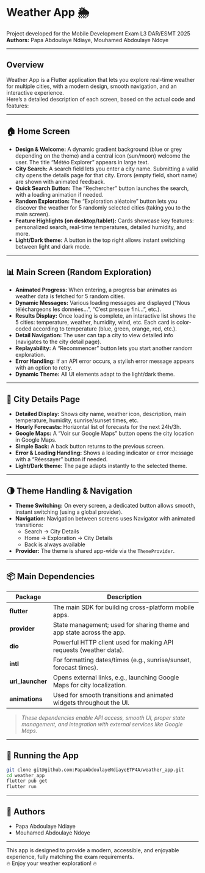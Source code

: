 # Weather App 🌦️

Project developed for the Mobile Development Exam L3 DAR/ESMT 2025  
**Authors:** Papa Abdoulaye Ndiaye, Mouhamed Abdoulaye Ndoye

---

## Overview

Weather App is a Flutter application that lets you explore real-time weather for multiple cities, with a modern design, smooth navigation, and an interactive experience.  
Here’s a detailed description of each screen, based on the actual code and features:

---

## 🏠 Home Screen

- **Design & Welcome:** A dynamic gradient background (blue or grey depending on the theme) and a central icon (sun/moon) welcome the user. The title “Météo Explorer” appears in large text.
- **City Search:** A search field lets you enter a city name. Submitting a valid city opens the details page for that city. Errors (empty field, short name) are shown with animated feedback.
- **Quick Search Button:** The “Rechercher” button launches the search, with a loading animation if needed.
- **Random Exploration:** The “Exploration aléatoire” button lets you discover the weather for 5 randomly selected cities (taking you to the main screen).
- **Feature Highlights (on desktop/tablet):** Cards showcase key features: personalized search, real-time temperatures, detailed humidity, and more.
- **Light/Dark theme:** A button in the top right allows instant switching between light and dark mode.

---

## 📊 Main Screen (Random Exploration)

- **Animated Progress:** When entering, a progress bar animates as weather data is fetched for 5 random cities.
- **Dynamic Messages:** Various loading messages are displayed (“Nous téléchargeons les données...”, “C’est presque fini...”, etc.).
- **Results Display:** Once loading is complete, an interactive list shows the 5 cities: temperature, weather, humidity, wind, etc. Each card is color-coded according to temperature (blue, green, orange, red, etc.).
- **Detail Navigation:** The user can tap a city to view detailed info (navigates to the city detail page).
- **Replayability:** A “Recommencer” button lets you start another random exploration.
- **Error Handling:** If an API error occurs, a stylish error message appears with an option to retry.
- **Dynamic Theme:** All UI elements adapt to the light/dark theme.

---

## 📍 City Details Page

- **Detailed Display:** Shows city name, weather icon, description, main temperature, humidity, sunrise/sunset times, etc.
- **Hourly Forecasts:** Horizontal list of forecasts for the next 24h/3h.
- **Google Maps:** A “Voir sur Google Maps” button opens the city location in Google Maps.
- **Simple Back:** A back button returns to the previous screen.
- **Error & Loading Handling:** Shows a loading indicator or error message with a “Réessayer” button if needed.
- **Light/Dark theme:** The page adapts instantly to the selected theme.

---

## 🌗 Theme Handling & Navigation

- **Theme Switching:** On every screen, a dedicated button allows smooth, instant switching (using a global provider).
- **Navigation:** Navigation between screens uses Navigator with animated transitions:
    - Search → City Details
    - Home → Exploration → City Details
    - Back is always available
- **Provider:** The theme is shared app-wide via the `ThemeProvider`.

---

## 📦 Main Dependencies

| Package             | Description                                                                 |
|---------------------|-----------------------------------------------------------------------------|
| **flutter**         | The main SDK for building cross-platform mobile apps.                        |
| **provider**        | State management; used for sharing theme and app state across the app.       |
| **dio**             | Powerful HTTP client used for making API requests (weather data).            |
| **intl**            | For formatting dates/times (e.g., sunrise/sunset, forecast times).           |
| **url_launcher**    | Opens external links, e.g., launching Google Maps for city localization.     |
| **animations**      | Used for smooth transitions and animated widgets throughout the UI.          |

> _These dependencies enable API access, smooth UI, proper state management, and integration with external services like Google Maps._

---

## 🚀 Running the App

```bash
git clone git@github.com:PapaAbdoulayeNdiayeETP4A/weather_app.git
cd weather_app
flutter pub get
flutter run
```

---

## 👥 Authors

- Papa Abdoulaye Ndiaye
- Mouhamed Abdoulaye Ndoye

---

This app is designed to provide a modern, accessible, and enjoyable experience, fully matching the exam requirements.  
🔥 Enjoy your weather exploration! 🔥